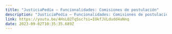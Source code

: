 ```yaml
---
title: "JusticiaPedía – Funcionalidades: Comisiones de postulación"
description: "JusticiaPedía – Funcionalidades: Comisiones de postulación"
link: https://youtu.be/4HsLO2TqSsc?si=IOkfJVLdudd4aNnq
date: 2023-09-02T10:35:35.689Z
---
```

